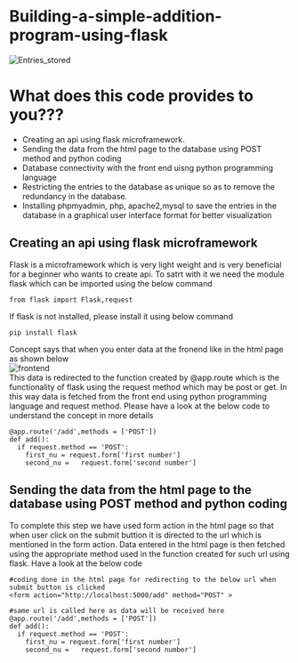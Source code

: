 # Building-a-simple-addition-program-using-flask  

![Entries_stored](https://user-images.githubusercontent.com/35392729/54876968-79ce1a80-4e3e-11e9-955b-4f49e77896bc.png)

# What does this code provides to you???  
<ul>
  <li>Creating an api using flask microframework.</li>
  <li>Sending the data from the html page to the database using POST method and python coding</li>
  <li>Database connectivity with the front end uisng python programming language</li>
  <li> Restricting the entries to the database as unique so as to remove the redundancy in the database.</li>
  <li>Installing phpmyadmin, php, apache2,mysql to save the entries in the database in a graphical user interface format for better visualization</li>
</ul>  

## Creating an api using flask microframework  
Flask is a microframework which is very light weight and is very beneficial for a beginner who wants to create api. To satrt with it we need the module flask which can be imported using the below command
```
from flask import Flask,request
```
If flask is not installed, please install it using below command
```
pip install flask
```
Concept says that when you enter data at the fronend like in the html page as shown below  
![frontend](https://user-images.githubusercontent.com/35392729/54877139-82bfeb80-4e40-11e9-8012-7b8348c9a67c.png)  
This data is redirected to the function created by @app.route which is the functionality of flask using the request method which may be post or get. In this way data is fetched from the front end using python programming language and request method. Please have a look at the below code to understand the concept in more details  
```
@app.route('/add',methods = ['POST'])
def add():
  if request.method == 'POST':
    first_nu = request.form['first number']
    second_nu =   request.form['second number']
```
## Sending the data from the html page to the database using POST method and python coding  
To complete this step we have used form action in the html page so that when user click on the submit buttion it is directed to the url which is mentioned in the form action. Data entered in the html page is then fetched using the appropriate method used in the function created for such url using flask. Have a look at the below code
```
#coding done in the html page for redirecting to the below url when submit button is clicked
<form action="http://localhost:5000/add" method="POST" >
```
```
#same url is called here as data will be received here
@app.route('/add',methods = ['POST'])
def add():
  if request.method == 'POST':
    first_nu = request.form['first number']
    second_nu =   request.form['second number']
```    



  
  
